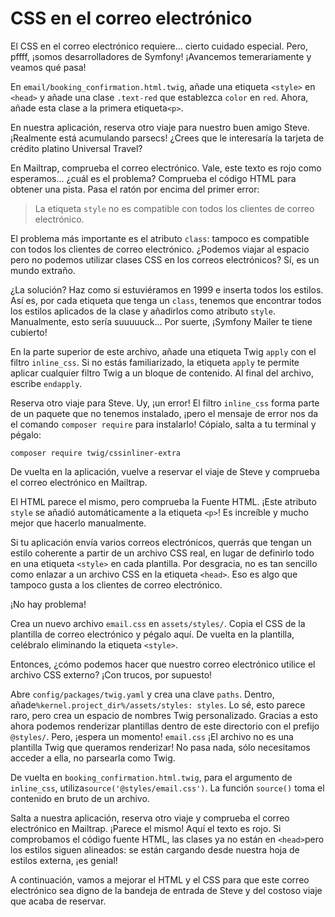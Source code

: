 # CSS en el correo electrónico

El CSS en el correo electrónico requiere... cierto cuidado especial. Pero, pffff, ¡somos desarrolladores de Symfony! ¡Avancemos temerariamente y veamos qué pasa!

En `email/booking_confirmation.html.twig`, añade una etiqueta `<style>` en `<head>` y añade una clase `.text-red` que establezca `color` en `red`. Ahora, añade esta clase a la primera etiqueta`<p>`.

En nuestra aplicación, reserva otro viaje para nuestro buen amigo Steve. ¡Realmente está acumulando parsecs! ¿Crees que le interesaría la tarjeta de crédito platino Universal Travel?

En Mailtrap, comprueba el correo electrónico. Vale, este texto es rojo como esperamos... ¿cuál es el problema? Comprueba el código HTML para obtener una pista. Pasa el ratón por encima del primer error:

> La etiqueta `style` no es compatible con todos los clientes de correo electrónico.

El problema más importante es el atributo `class`: tampoco es compatible con todos los clientes de correo electrónico. ¿Podemos viajar al espacio pero no podemos utilizar clases CSS en los correos electrónicos? Sí, es un mundo extraño.

¿La solución? Haz como si estuviéramos en 1999 e inserta todos los estilos. Así es, por cada etiqueta que tenga un `class`, tenemos que encontrar todos los estilos aplicados de la clase y añadirlos como atributo `style`. Manualmente, esto sería suuuuuck... Por suerte, ¡Symfony Mailer te tiene cubierto!

En la parte superior de este archivo, añade una etiqueta Twig `apply` con el filtro `inline_css`. Si no estás familiarizado, la etiqueta `apply` te permite aplicar cualquier filtro Twig a un bloque de contenido. Al final del archivo, escribe `endapply`.

Reserva otro viaje para Steve. Uy, ¡un error! El filtro `inline_css` forma parte de un paquete que no tenemos instalado, ¡pero el mensaje de error nos da el comando `composer require` para instalarlo! Cópialo, salta a tu terminal y pégalo:

```terminal
composer require twig/cssinliner-extra
```

De vuelta en la aplicación, vuelve a reservar el viaje de Steve y comprueba el correo electrónico en Mailtrap.

El HTML parece el mismo, pero comprueba la Fuente HTML. ¡Este atributo `style` se añadió automáticamente a la etiqueta `<p>`! Es increíble y mucho mejor que hacerlo manualmente.

Si tu aplicación envía varios correos electrónicos, querrás que tengan un estilo coherente a partir de un archivo CSS real, en lugar de definirlo todo en una etiqueta `<style>` en cada plantilla. Por desgracia, no es tan sencillo como enlazar a un archivo CSS en la etiqueta `<head>`. Eso es algo que tampoco gusta a los clientes de correo electrónico.

¡No hay problema!

Crea un nuevo archivo `email.css` en `assets/styles/`. Copia el CSS de la plantilla de correo electrónico y pégalo aquí. De vuelta en la plantilla, celébralo eliminando la etiqueta `<style>`.

Entonces, ¿cómo podemos hacer que nuestro correo electrónico utilice el archivo CSS externo? ¡Con trucos, por supuesto!

Abre `config/packages/twig.yaml` y crea una clave `paths`. Dentro, añade`%kernel.project_dir%/assets/styles: styles`. Lo sé, esto parece raro, pero crea un espacio de nombres Twig personalizado. Gracias a esto ahora podemos renderizar plantillas dentro de este directorio con el prefijo `@styles/`. Pero, ¡espera un momento! `email.css`
¡El archivo no es una plantilla Twig que queramos renderizar! No pasa nada, sólo necesitamos acceder a ella, no parsearla como Twig.

De vuelta en `booking_confirmation.html.twig`, para el argumento de `inline_css`, utiliza`source('@styles/email.css')`. La función `source()` toma el contenido en bruto de un archivo.

Salta a nuestra aplicación, reserva otro viaje y comprueba el correo electrónico en Mailtrap. ¡Parece el mismo! Aquí el texto es rojo. Si comprobamos el código fuente HTML, las clases ya no están en `<head>`pero los estilos siguen alineados: se están cargando desde nuestra hoja de estilos externa, ¡es genial!

A continuación, vamos a mejorar el HTML y el CSS para que este correo electrónico sea digno de la bandeja de entrada de Steve y del costoso viaje que acaba de reservar.
